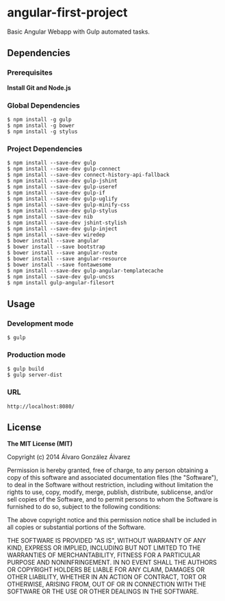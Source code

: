# angular-first-project

Basic Angular Webapp with Gulp automated tasks.

## Dependencies
### Prerequisites

**Install Git and Node.js**

### Global Dependencies
```
$ npm install -g gulp
$ npm install -g bower
$ npm install -g stylus
```
### Project Dependencies
```
$ npm install --save-dev gulp
$ npm install --save-dev gulp-connect
$ npm install --save-dev connect-history-api-fallback
$ npm install --save-dev gulp-jshint
$ npm install --save-dev gulp-useref
$ npm install --save-dev gulp-if
$ npm install --save-dev gulp-uglify
$ npm install --save-dev gulp-minify-css
$ npm install --save-dev gulp-stylus
$ npm install --save-dev nib
$ npm install --save-dev jshint-stylish
$ npm install --save-dev gulp-inject
$ npm install --save-dev wiredep
$ bower install --save angular
$ bower install --save bootstrap
$ bower install --save angular-route
$ bower install --save angular-resource
$ bower install --save fontawesome
$ npm install --save-dev gulp-angular-templatecache
$ npm install --save-dev gulp-uncss
$ npm install gulp-angular-filesort
```

## Usage
### Development mode
```
$ gulp
```
### Production mode
```
$ gulp build
$ gulp server-dist
```
### URL
```
http://localhost:8080/
```

## License

**The MIT License (MIT)**

Copyright (c) 2014 Álvaro González Álvarez

Permission is hereby granted, free of charge, to any person obtaining a copy
of this software and associated documentation files (the "Software"), to deal
in the Software without restriction, including without limitation the rights
to use, copy, modify, merge, publish, distribute, sublicense, and/or sell
copies of the Software, and to permit persons to whom the Software is
furnished to do so, subject to the following conditions:

The above copyright notice and this permission notice shall be included in all
copies or substantial portions of the Software.

THE SOFTWARE IS PROVIDED "AS IS", WITHOUT WARRANTY OF ANY KIND, EXPRESS OR
IMPLIED, INCLUDING BUT NOT LIMITED TO THE WARRANTIES OF MERCHANTABILITY,
FITNESS FOR A PARTICULAR PURPOSE AND NONINFRINGEMENT. IN NO EVENT SHALL THE
AUTHORS OR COPYRIGHT HOLDERS BE LIABLE FOR ANY CLAIM, DAMAGES OR OTHER
LIABILITY, WHETHER IN AN ACTION OF CONTRACT, TORT OR OTHERWISE, ARISING FROM,
OUT OF OR IN CONNECTION WITH THE SOFTWARE OR THE USE OR OTHER DEALINGS IN THE
SOFTWARE.
